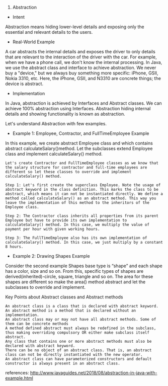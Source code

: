 1. Abstraction

- Intent

Abstraction means hiding lower-level details and exposing only the essential and relevant details to the users.

- Real-World Example

A car abstracts the internal details and exposes the driver to only details that are relevant to the interaction of the driver with the car.
For example, when we have a phone call, we don't know the internal processing. In Java, we use the abstract class and interface to achieve abstraction.
We never buy a "device," but we always buy something more specific: iPhone, GSII, Nokia 3310, etc. Here, the iPhone, GSII, and N3310 are concrete things; the device is abstract.

- Implementation

In Java, abstraction is achieved by Interfaces and Abstract classes. We can achieve 100% abstraction using Interfaces.
Abstraction hiding internal details and showing functionality is known as abstraction.

Let's understand Abstraction with few examples.

- Example 1: Employee, Contractor, and FullTimeEmployee Example

In this example, we create abstract Employee class and which contains abstract calculateSalary()method. Let the subclasses extend Employee class and implement calculateSalary() method.

    Let's create Contractor and FullTimeEmployee classes as we know that the salary structure for contractor and full-time employees are different so let these classes to override and implement calculateSalary() method.

    Step 1: Let's first create the superclass Employee. Note the usage of abstract keyword in the class definition. This marks the class to be abstract, which means it can not be instantiated directly. We define a method called calculateSalary() as an abstract method. This way you leave the implementation of this method to the inheritors of the Employee class.

    Step 2: The Contractor class inherits all properties from its parent Employee but have to provide its own implementation to calculateSalary() method. In this case, we multiply the value of payment per hour with given working hours.

    Step 3: The FullTimeEmployee also has its own implementation of calculateSalary() method. In this case, we just multiply by a constant 8 hours.

- Example 2: Drawing Shapes Example

Consider the second example Shapes base type is “shape” and each shape has a color, size and so on. From this, specific types of shapes are derived(inherited)-circle, square, triangle and so on.
The area for these shapes are different so make the area() method abstract and let the subclasses to override and implement.

 Key Points about Abstract classes and Abstract methods

    An abstract class is a class that is declared with abstract keyword.
    An abstract method is a method that is declared without an implementation.
    An abstract class may or may not have all abstract methods. Some of them can be concrete methods
    A method defined abstract must always be redefined in the subclass, thus making overriding compulsory OR either make subclass itself abstract.
    Any class that contains one or more abstract methods must also be declared with abstract keyword.
    There can be no object of an abstract class. That is, an abstract class can not be directly instantiated with the new operator.
    An abstract class can have parameterized constructors and default constructor is always present in an abstract class.


references:
http://www.javaguides.net/2018/08/abstraction-in-java-with-example.html
